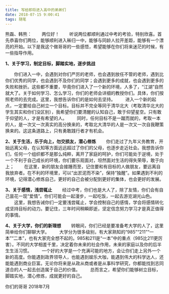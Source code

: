 ```yaml
---
title: 写给即将进入高中的弟弟们
date: 2018-07-15 9:00:41
tags: 随笔
---
```

熊磊、韩熊：
&emsp;&emsp;两位好！
&emsp;&emsp;听说两位都顺利通过中考的考验，特别欣喜。首先恭喜你们两位，能够顺利进入秭归一中，能够与同龄人拉开差距，能够有一个漂亮的开始。以下是我这个做哥哥的一些感悟，希望能够在你们将来迷茫的时候，有一些指导作用。
<!--more-->

**1、关于学习，制定目标，脚踏实地，逐步挑战**

&emsp;&emsp;你们进入一中，会遇到对你们严厉的老师，也会遇到放任不管的老师，遇到比你们优秀的同学，也会遇到不及你们的同学；会遇到更多的成就，也会遇到更多的失败和挫折。这些都不重要，毕竟你们进入了一个新的环境，人多了，“江湖”自然就大了。关于如何学习、怎么学习，你们的老师会详细的教授你们。具体，你们按照老师的去完成。这里，我想告诉你们的是如何去坚持。
&emsp;&emsp;进入一个新的起点，一定要给自己树立一个目标。目标并不完全等同于清华北大（考取清华北大的学生其实和你们没区别），我希望你们要清醒的认知自己，敢于仰望星空。只有敢于仰望的人，才是有希望的人。
&emsp;&emsp;同时，任何目标不是一蹴而就的，考取一本的人，是一次又一次真实的高分换来的，考取北大清华的人是一次又一次自我鞭策换来的。这这条道路上，只有勇敢践行者才有机会。

**2、关于生活，乐于向上，勿交损友，潜心修炼**
&emsp;&emsp;你们走过了九年义务教育，开始远离父母，在认知等方面远远超过了你们的父母，也逐步走近社会。我想告诉你们，任何一个组织都不是那么纯粹，离开了家庭的呵护，你们可能处于逆境，处于一个不利于自己成长的环境，你们要乐观面对，坦然面对生活的得失荣辱，敢于向上；
&emsp;&emsp;在这里，新的朋友会接踵而至，记住要和有目标的人做朋友，要远离自我放弃者。在不利的环境里，可以“出淤泥而不染”，保持“独醒”。如果遇到不利的环境，记得潜心修炼自己，更好的自己会被分配到更好的集体，也会更好的发展。

**3、关于感情，浅尝辄止**
&emsp;&emsp;经过中考，你们也是大人了，除了友情，你们会有自己昙花一现“爱情”。你们可能会一起漫步，一起吃饭，一起去游览湖光山色。
&emsp;&emsp;这里，我想告诫你们一定要浅尝辄止，学会控制自己的感情，学会将感情转化成坚持目标的动力。要记住，三年时间稍瞬即逝，坚定信念努力学习才是真正值得的事情。

**4、关于大学，你们的新理想**
&emsp;&emsp;转眼间，你们已经是要准备考大学的人了，这里简单给你们聊聊大学。
&emsp;&emsp;大学分为很多级别，有大家熟知的“985”“211”“一本”“二本”，也有大家完全想不起的。985和211是“一本”中的重点（985比211更厉害）。不同的大学相差千里，决定着你未来的社会作用，未来的家庭以及你的后半生生活习惯。
&emsp;&emsp;一个好的大学是一个充满可能的地方，会让你们走上另外一个新的高度。你能遇到政界领导人，也能遇到娱乐大咖，能遇到伟大的科学达人，还能能遇到商业巨富。无论你将来是从政从商或者是从事科学研究，你都能找到志同道合的人一起去创造属于自己的价值。
&emsp;&emsp;总而言之，希望你们能够树立目标，脚踏实地，潜心修炼，成就更好的自己。


你们的哥哥
2018年7月

